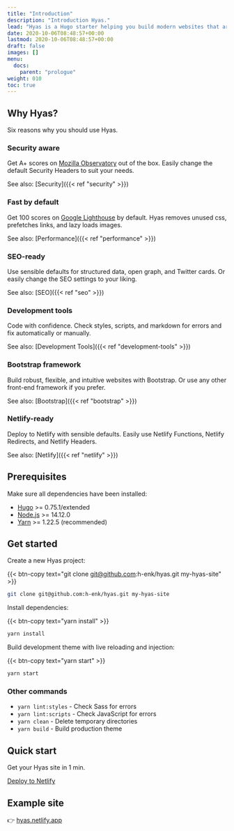 ```yaml
---
title: "Introduction"
description: "Introduction Hyas."
lead: "Hyas is a Hugo starter helping you build modern websites that are secure, fast, and SEO-ready — by default."
date: 2020-10-06T08:48:57+00:00
lastmod: 2020-10-06T08:48:57+00:00
draft: false
images: []
menu: 
  docs:
    parent: "prologue"
weight: 010
toc: true
---
```


## Why Hyas?

Six reasons why you should use Hyas.

### Security aware

Get A+ scores on [Mozilla Observatory](https://observatory.mozilla.org/analyze/hyas.netlify.app) out of the box. Easily change the default Security Headers to suit your needs.

See also: [Security]({{< ref "security" >}})

### Fast by default

Get 100 scores on [Google Lighthouse](https://googlechrome.github.io/lighthouse/viewer/?gist=8b7aec005ae7b9e128ad5c4e2f125fea) by default. Hyas removes unused css, prefetches links, and lazy loads images.

See also: [Performance]({{< ref "performance" >}})

### SEO-ready

Use sensible defaults for structured data, open graph, and Twitter cards. Or easily change the SEO settings to your liking.

See also: [SEO]({{< ref "seo" >}})

### Development tools

Code with confidence. Check styles, scripts, and markdown for errors and fix automatically or manually.

See also: [Development Tools]({{< ref "development-tools" >}})

### Bootstrap framework

Build robust, flexible, and intuitive websites with Bootstrap. Or use any other front-end framework if you prefer.

See also: [Bootstrap]({{< ref "bootstrap" >}})

### Netlify-ready

Deploy to Netlify with sensible defaults. Easily use Netlify Functions, Netlify Redirects, and Netlify Headers.

See also: [Netlify]({{< ref "netlify" >}})

## Prerequisites

Make sure all dependencies have been installed:

- [Hugo](https://gohugo.io/) >= 0.75.1/extended
- [Node.js](https://nodejs.org/) >= 14.12.0
- [Yarn](https://yarnpkg.com/) >= 1.22.5 (recommended)

## Get started

Create a new Hyas project:

{{< btn-copy text="git clone git@github.com:h-enk/hyas.git my-hyas-site" >}}

```bash
git clone git@github.com:h-enk/hyas.git my-hyas-site
```

Install dependencies:

{{< btn-copy text="yarn install" >}}

```bash
yarn install
```

Build development theme with live reloading and injection:

{{< btn-copy text="yarn start" >}}

```bash
yarn start
```

### Other commands

- `yarn lint:styles` - Check Sass for errors
- `yarn lint:scripts` - Check JavaScript for errors
- `yarn clean` - Delete temporary directories
- `yarn build` - Build production theme

## Quick start

Get your Hyas site in 1 min.

<a class="btn btn-primary btn-sm px-3" href="https://app.netlify.com/start/deploy?repository=https://github.com/h-enk/hyas" role="button">Deploy to Netlify</a>

<!--
[![Deploy to Netlify](https://www.netlify.com/img/deploy/button.svg)](https://app.netlify.com/start/deploy?repository=https://github.com/h-enk/hyas "Deploy to Netlify")
-->

## Example site

👉 [hyas.netlify.app](https://hyas.netlify.app/)
